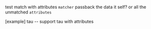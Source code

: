 test match with attributes
`matcher` passback the data it self? or all the unmatched `attributes`

[example] tau -- support tau with attributes
